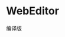 # WebEditor
<!DOCTYPE HTML PUBLIC "-//W3C//DTD HTML 4.01 Transitional//EN">
<html>
  <head>
    <title>简易富文本编辑器</title>
    <meta http-equiv="description" content="this is my page">
    <meta http-equiv="content-type" content="text/html; charset=UTF-8">
  </head>
  <!--Css引用-->
  <link rel="stylesheet" type="text/css" href="css/editor.css"/>
  <!--js引用-->
  <script type="text/javascript" src='js/editor.js'></script>
  <body>
	编译版
	<div style='width:800px;height:300px;'>
	<div id="editor"></div>
	<div id="editor1"></div>
	</div>
  </body>
</html>

<script type="text/javascript">
	var editor = new Editor("editor");
	//自定义配置
		var config=[
			{name:'source',title:'HTML代码'},
			{name:'bold',title:'加粗'},
			{name:'italic',title:'斜体'},
			{name:'underline',title:'下划线'},
			{name:'strikeThrough',title:'删除线'},
			{name:'superscript',title:'上标'},
			{name:'subscript',title:'下标'},
			{name:'fontsize',title:'字号',items:['1','2','3','4','5','6','7']},
			{name:'fontsizestyle',title:'像素字号',items:['8px','16px','24px','32px','64px']},
			{name:'fontname',title:'字体',items:['','monospace','標楷體','幼圆']},
			{name:'align',title:'对齐',items:['铺满','居中','靠左','靠右']},
			{name:'forecolor',title:'文字颜色',
				items:[['#E53333', '#E56600', '#FF9900', '#64451D', '#DFC5A4', '#FFE500'],
						['#009900', '#006600', '#99BB00', '#B8D100', '#60D978', '#00D5FF'],
						['#337FE5', '#003399', '#4C33E5', '#9933E5', '#CC33E5', '#EE33EE'],
						['#FFFFFF', '#CCCCCC', '#999999', '#666666', '#333333', '#000000']]},
			{name:'backcolor',title:'文字背景颜色',
				items:[['#E53333', '#E56600', '#FF9900', '#64451D', '#DFC5A4', '#FFE500'],
						['#009900', '#006600', '#99BB00', '#B8D100', '#60D978', '#00D5FF'],
						['#337FE5', '#003399', '#4C33E5', '#9933E5', '#CC33E5', '#EE33EE'],
						['#FFFFFF', '#CCCCCC', '#999999', '#666666', '#333333', '#000000']]},
			{name:'removeFormat',title:'清除格式'},
			{name:'indent',title:'增加缩进'},
			{name:'outdent',title:'减少缩进'},
			{name:'insertOrderedList',title:'有序列表'},
			{name:'insertUnorderedList',title:'无序列表'},
			{name:'insertImage',title:'插入图片',items:[['图片设置']]},
			{name:'insertAudio',title:'插入音频'},
			{name:'insertVideo',title:'插入视频'},
			{name:'insertAnchor',title:'锚点'},
			{name:'createLink',title:'超链接',items:[['超链接设置']]},
			{name:'unlink',title:'取消超链接'},
			{name:'insertHr',title:'插入直线'},
			{name:'table',title:'插入表格',
				items:[['配置表格'],
						['前面加一行', '后面加一行', '删除行'],
						['前面加一列', '后面加一列', '删除列'],
						['向下合并单元格','向右合并单元格', '拆分单元格'],
						['添加单元格','删除单元格','设置选中的单元格背景']]},
			{name:'insertHTML',title:'插入HTML'},
			{name:'formatpagebreak',title:'插入分页标记'},
			{name:'print',title:'打印'},
			{name:'fullscreen',title:'全频'}
		];
	var editor1 = new Editor("editor1",config);
  </script>
